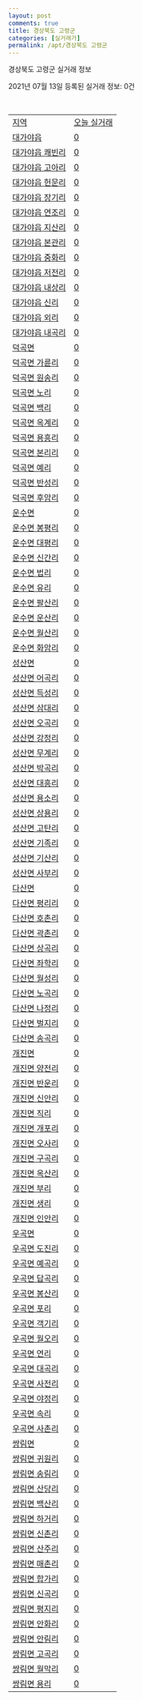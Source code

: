 ```yaml
---
layout: post
comments: true
title: 경상북도 고령군
categories: [실거래가]
permalink: /apt/경상북도 고령군
---
```


경상북도 고령군 실거래 정보

2021년 07월 13일 등록된 실거래 정보: 0건

<script type="text/javascript">
  google.charts.load('current', {'packages':['corechart']});
  google.charts.setOnLoadCallback(drawChart);

  function drawChart() {
    var data = google.visualization.arrayToDataTable([['거래일', '매매', '전월세', '전매'], ['20-07', 12, 2, 0], ['20-08', 11, 6, 0], ['20-09', 13, 7, 0], ['20-10', 13, 6, 0], ['20-11', 22, 5, 0], ['20-12', 15, 3, 0], ['21-01', 19, 6, 0], ['21-02', 13, 5, 0], ['21-03', 20, 6, 23], ['21-04', 15, 13, 32], ['21-05', 7, 5, 8], ['21-06', 10, 4, 5], ['21-07', 1, 0, 1]]);

    var options = {
      title: '최근 1년간 유형별 거래량 추이',
      legend: { position: 'bottom' }
    };

    var chart = new google.visualization.LineChart(document.getElementById('columnchart_material'));
    chart.draw(data, (options));
  }
</script>

<div id="columnchart_material" style="width: 95%; margin-left: -35px"></div>
<br>
<table class="sortable">
  <tr>
    <td><a href="#">지역</a></td>
    <td><a href="#">오늘 실거래</a></td>
  </tr>

  
  <tr class="item">
    <td><a href="경상북도 고령군 대가야읍">대가야읍</a></td>
    <td><a href="경상북도 고령군 대가야읍">0</a></td>
  </tr>
    

  <tr class="item">
    <td><a href="경상북도 고령군 대가야읍 쾌빈리">대가야읍 쾌빈리</a></td>
    <td><a href="경상북도 고령군 대가야읍 쾌빈리">0</a></td>
  </tr>
    

  <tr class="item">
    <td><a href="경상북도 고령군 대가야읍 고아리">대가야읍 고아리</a></td>
    <td><a href="경상북도 고령군 대가야읍 고아리">0</a></td>
  </tr>
    

  <tr class="item">
    <td><a href="경상북도 고령군 대가야읍 헌문리">대가야읍 헌문리</a></td>
    <td><a href="경상북도 고령군 대가야읍 헌문리">0</a></td>
  </tr>
    

  <tr class="item">
    <td><a href="경상북도 고령군 대가야읍 장기리">대가야읍 장기리</a></td>
    <td><a href="경상북도 고령군 대가야읍 장기리">0</a></td>
  </tr>
    

  <tr class="item">
    <td><a href="경상북도 고령군 대가야읍 연조리">대가야읍 연조리</a></td>
    <td><a href="경상북도 고령군 대가야읍 연조리">0</a></td>
  </tr>
    

  <tr class="item">
    <td><a href="경상북도 고령군 대가야읍 지산리">대가야읍 지산리</a></td>
    <td><a href="경상북도 고령군 대가야읍 지산리">0</a></td>
  </tr>
    

  <tr class="item">
    <td><a href="경상북도 고령군 대가야읍 본관리">대가야읍 본관리</a></td>
    <td><a href="경상북도 고령군 대가야읍 본관리">0</a></td>
  </tr>
    

  <tr class="item">
    <td><a href="경상북도 고령군 대가야읍 중화리">대가야읍 중화리</a></td>
    <td><a href="경상북도 고령군 대가야읍 중화리">0</a></td>
  </tr>
    

  <tr class="item">
    <td><a href="경상북도 고령군 대가야읍 저전리">대가야읍 저전리</a></td>
    <td><a href="경상북도 고령군 대가야읍 저전리">0</a></td>
  </tr>
    

  <tr class="item">
    <td><a href="경상북도 고령군 대가야읍 내상리">대가야읍 내상리</a></td>
    <td><a href="경상북도 고령군 대가야읍 내상리">0</a></td>
  </tr>
    

  <tr class="item">
    <td><a href="경상북도 고령군 대가야읍 신리">대가야읍 신리</a></td>
    <td><a href="경상북도 고령군 대가야읍 신리">0</a></td>
  </tr>
    

  <tr class="item">
    <td><a href="경상북도 고령군 대가야읍 외리">대가야읍 외리</a></td>
    <td><a href="경상북도 고령군 대가야읍 외리">0</a></td>
  </tr>
    

  <tr class="item">
    <td><a href="경상북도 고령군 대가야읍 내곡리">대가야읍 내곡리</a></td>
    <td><a href="경상북도 고령군 대가야읍 내곡리">0</a></td>
  </tr>
    

  <tr class="item">
    <td><a href="경상북도 고령군 덕곡면">덕곡면</a></td>
    <td><a href="경상북도 고령군 덕곡면">0</a></td>
  </tr>
    

  <tr class="item">
    <td><a href="경상북도 고령군 덕곡면 가륜리">덕곡면 가륜리</a></td>
    <td><a href="경상북도 고령군 덕곡면 가륜리">0</a></td>
  </tr>
    

  <tr class="item">
    <td><a href="경상북도 고령군 덕곡면 원송리">덕곡면 원송리</a></td>
    <td><a href="경상북도 고령군 덕곡면 원송리">0</a></td>
  </tr>
    

  <tr class="item">
    <td><a href="경상북도 고령군 덕곡면 노리">덕곡면 노리</a></td>
    <td><a href="경상북도 고령군 덕곡면 노리">0</a></td>
  </tr>
    

  <tr class="item">
    <td><a href="경상북도 고령군 덕곡면 백리">덕곡면 백리</a></td>
    <td><a href="경상북도 고령군 덕곡면 백리">0</a></td>
  </tr>
    

  <tr class="item">
    <td><a href="경상북도 고령군 덕곡면 옥계리">덕곡면 옥계리</a></td>
    <td><a href="경상북도 고령군 덕곡면 옥계리">0</a></td>
  </tr>
    

  <tr class="item">
    <td><a href="경상북도 고령군 덕곡면 용흥리">덕곡면 용흥리</a></td>
    <td><a href="경상북도 고령군 덕곡면 용흥리">0</a></td>
  </tr>
    

  <tr class="item">
    <td><a href="경상북도 고령군 덕곡면 본리리">덕곡면 본리리</a></td>
    <td><a href="경상북도 고령군 덕곡면 본리리">0</a></td>
  </tr>
    

  <tr class="item">
    <td><a href="경상북도 고령군 덕곡면 예리">덕곡면 예리</a></td>
    <td><a href="경상북도 고령군 덕곡면 예리">0</a></td>
  </tr>
    

  <tr class="item">
    <td><a href="경상북도 고령군 덕곡면 반성리">덕곡면 반성리</a></td>
    <td><a href="경상북도 고령군 덕곡면 반성리">0</a></td>
  </tr>
    

  <tr class="item">
    <td><a href="경상북도 고령군 덕곡면 후암리">덕곡면 후암리</a></td>
    <td><a href="경상북도 고령군 덕곡면 후암리">0</a></td>
  </tr>
    

  <tr class="item">
    <td><a href="경상북도 고령군 운수면">운수면</a></td>
    <td><a href="경상북도 고령군 운수면">0</a></td>
  </tr>
    

  <tr class="item">
    <td><a href="경상북도 고령군 운수면 봉평리">운수면 봉평리</a></td>
    <td><a href="경상북도 고령군 운수면 봉평리">0</a></td>
  </tr>
    

  <tr class="item">
    <td><a href="경상북도 고령군 운수면 대평리">운수면 대평리</a></td>
    <td><a href="경상북도 고령군 운수면 대평리">0</a></td>
  </tr>
    

  <tr class="item">
    <td><a href="경상북도 고령군 운수면 신간리">운수면 신간리</a></td>
    <td><a href="경상북도 고령군 운수면 신간리">0</a></td>
  </tr>
    

  <tr class="item">
    <td><a href="경상북도 고령군 운수면 법리">운수면 법리</a></td>
    <td><a href="경상북도 고령군 운수면 법리">0</a></td>
  </tr>
    

  <tr class="item">
    <td><a href="경상북도 고령군 운수면 유리">운수면 유리</a></td>
    <td><a href="경상북도 고령군 운수면 유리">0</a></td>
  </tr>
    

  <tr class="item">
    <td><a href="경상북도 고령군 운수면 팔산리">운수면 팔산리</a></td>
    <td><a href="경상북도 고령군 운수면 팔산리">0</a></td>
  </tr>
    

  <tr class="item">
    <td><a href="경상북도 고령군 운수면 운산리">운수면 운산리</a></td>
    <td><a href="경상북도 고령군 운수면 운산리">0</a></td>
  </tr>
    

  <tr class="item">
    <td><a href="경상북도 고령군 운수면 월산리">운수면 월산리</a></td>
    <td><a href="경상북도 고령군 운수면 월산리">0</a></td>
  </tr>
    

  <tr class="item">
    <td><a href="경상북도 고령군 운수면 화암리">운수면 화암리</a></td>
    <td><a href="경상북도 고령군 운수면 화암리">0</a></td>
  </tr>
    

  <tr class="item">
    <td><a href="경상북도 고령군 성산면">성산면</a></td>
    <td><a href="경상북도 고령군 성산면">0</a></td>
  </tr>
    

  <tr class="item">
    <td><a href="경상북도 고령군 성산면 어곡리">성산면 어곡리</a></td>
    <td><a href="경상북도 고령군 성산면 어곡리">0</a></td>
  </tr>
    

  <tr class="item">
    <td><a href="경상북도 고령군 성산면 득성리">성산면 득성리</a></td>
    <td><a href="경상북도 고령군 성산면 득성리">0</a></td>
  </tr>
    

  <tr class="item">
    <td><a href="경상북도 고령군 성산면 삼대리">성산면 삼대리</a></td>
    <td><a href="경상북도 고령군 성산면 삼대리">0</a></td>
  </tr>
    

  <tr class="item">
    <td><a href="경상북도 고령군 성산면 오곡리">성산면 오곡리</a></td>
    <td><a href="경상북도 고령군 성산면 오곡리">0</a></td>
  </tr>
    

  <tr class="item">
    <td><a href="경상북도 고령군 성산면 강정리">성산면 강정리</a></td>
    <td><a href="경상북도 고령군 성산면 강정리">0</a></td>
  </tr>
    

  <tr class="item">
    <td><a href="경상북도 고령군 성산면 무계리">성산면 무계리</a></td>
    <td><a href="경상북도 고령군 성산면 무계리">0</a></td>
  </tr>
    

  <tr class="item">
    <td><a href="경상북도 고령군 성산면 박곡리">성산면 박곡리</a></td>
    <td><a href="경상북도 고령군 성산면 박곡리">0</a></td>
  </tr>
    

  <tr class="item">
    <td><a href="경상북도 고령군 성산면 대흥리">성산면 대흥리</a></td>
    <td><a href="경상북도 고령군 성산면 대흥리">0</a></td>
  </tr>
    

  <tr class="item">
    <td><a href="경상북도 고령군 성산면 용소리">성산면 용소리</a></td>
    <td><a href="경상북도 고령군 성산면 용소리">0</a></td>
  </tr>
    

  <tr class="item">
    <td><a href="경상북도 고령군 성산면 상용리">성산면 상용리</a></td>
    <td><a href="경상북도 고령군 성산면 상용리">0</a></td>
  </tr>
    

  <tr class="item">
    <td><a href="경상북도 고령군 성산면 고탄리">성산면 고탄리</a></td>
    <td><a href="경상북도 고령군 성산면 고탄리">0</a></td>
  </tr>
    

  <tr class="item">
    <td><a href="경상북도 고령군 성산면 기족리">성산면 기족리</a></td>
    <td><a href="경상북도 고령군 성산면 기족리">0</a></td>
  </tr>
    

  <tr class="item">
    <td><a href="경상북도 고령군 성산면 기산리">성산면 기산리</a></td>
    <td><a href="경상북도 고령군 성산면 기산리">0</a></td>
  </tr>
    

  <tr class="item">
    <td><a href="경상북도 고령군 성산면 사부리">성산면 사부리</a></td>
    <td><a href="경상북도 고령군 성산면 사부리">0</a></td>
  </tr>
    

  <tr class="item">
    <td><a href="경상북도 고령군 다산면">다산면</a></td>
    <td><a href="경상북도 고령군 다산면">0</a></td>
  </tr>
    

  <tr class="item">
    <td><a href="경상북도 고령군 다산면 평리리">다산면 평리리</a></td>
    <td><a href="경상북도 고령군 다산면 평리리">0</a></td>
  </tr>
    

  <tr class="item">
    <td><a href="경상북도 고령군 다산면 호촌리">다산면 호촌리</a></td>
    <td><a href="경상북도 고령군 다산면 호촌리">0</a></td>
  </tr>
    

  <tr class="item">
    <td><a href="경상북도 고령군 다산면 곽촌리">다산면 곽촌리</a></td>
    <td><a href="경상북도 고령군 다산면 곽촌리">0</a></td>
  </tr>
    

  <tr class="item">
    <td><a href="경상북도 고령군 다산면 상곡리">다산면 상곡리</a></td>
    <td><a href="경상북도 고령군 다산면 상곡리">0</a></td>
  </tr>
    

  <tr class="item">
    <td><a href="경상북도 고령군 다산면 좌학리">다산면 좌학리</a></td>
    <td><a href="경상북도 고령군 다산면 좌학리">0</a></td>
  </tr>
    

  <tr class="item">
    <td><a href="경상북도 고령군 다산면 월성리">다산면 월성리</a></td>
    <td><a href="경상북도 고령군 다산면 월성리">0</a></td>
  </tr>
    

  <tr class="item">
    <td><a href="경상북도 고령군 다산면 노곡리">다산면 노곡리</a></td>
    <td><a href="경상북도 고령군 다산면 노곡리">0</a></td>
  </tr>
    

  <tr class="item">
    <td><a href="경상북도 고령군 다산면 나정리">다산면 나정리</a></td>
    <td><a href="경상북도 고령군 다산면 나정리">0</a></td>
  </tr>
    

  <tr class="item">
    <td><a href="경상북도 고령군 다산면 벌지리">다산면 벌지리</a></td>
    <td><a href="경상북도 고령군 다산면 벌지리">0</a></td>
  </tr>
    

  <tr class="item">
    <td><a href="경상북도 고령군 다산면 송곡리">다산면 송곡리</a></td>
    <td><a href="경상북도 고령군 다산면 송곡리">0</a></td>
  </tr>
    

  <tr class="item">
    <td><a href="경상북도 고령군 개진면">개진면</a></td>
    <td><a href="경상북도 고령군 개진면">0</a></td>
  </tr>
    

  <tr class="item">
    <td><a href="경상북도 고령군 개진면 양전리">개진면 양전리</a></td>
    <td><a href="경상북도 고령군 개진면 양전리">0</a></td>
  </tr>
    

  <tr class="item">
    <td><a href="경상북도 고령군 개진면 반운리">개진면 반운리</a></td>
    <td><a href="경상북도 고령군 개진면 반운리">0</a></td>
  </tr>
    

  <tr class="item">
    <td><a href="경상북도 고령군 개진면 신안리">개진면 신안리</a></td>
    <td><a href="경상북도 고령군 개진면 신안리">0</a></td>
  </tr>
    

  <tr class="item">
    <td><a href="경상북도 고령군 개진면 직리">개진면 직리</a></td>
    <td><a href="경상북도 고령군 개진면 직리">0</a></td>
  </tr>
    

  <tr class="item">
    <td><a href="경상북도 고령군 개진면 개포리">개진면 개포리</a></td>
    <td><a href="경상북도 고령군 개진면 개포리">0</a></td>
  </tr>
    

  <tr class="item">
    <td><a href="경상북도 고령군 개진면 오사리">개진면 오사리</a></td>
    <td><a href="경상북도 고령군 개진면 오사리">0</a></td>
  </tr>
    

  <tr class="item">
    <td><a href="경상북도 고령군 개진면 구곡리">개진면 구곡리</a></td>
    <td><a href="경상북도 고령군 개진면 구곡리">0</a></td>
  </tr>
    

  <tr class="item">
    <td><a href="경상북도 고령군 개진면 옥산리">개진면 옥산리</a></td>
    <td><a href="경상북도 고령군 개진면 옥산리">0</a></td>
  </tr>
    

  <tr class="item">
    <td><a href="경상북도 고령군 개진면 부리">개진면 부리</a></td>
    <td><a href="경상북도 고령군 개진면 부리">0</a></td>
  </tr>
    

  <tr class="item">
    <td><a href="경상북도 고령군 개진면 생리">개진면 생리</a></td>
    <td><a href="경상북도 고령군 개진면 생리">0</a></td>
  </tr>
    

  <tr class="item">
    <td><a href="경상북도 고령군 개진면 인안리">개진면 인안리</a></td>
    <td><a href="경상북도 고령군 개진면 인안리">0</a></td>
  </tr>
    

  <tr class="item">
    <td><a href="경상북도 고령군 우곡면">우곡면</a></td>
    <td><a href="경상북도 고령군 우곡면">0</a></td>
  </tr>
    

  <tr class="item">
    <td><a href="경상북도 고령군 우곡면 도진리">우곡면 도진리</a></td>
    <td><a href="경상북도 고령군 우곡면 도진리">0</a></td>
  </tr>
    

  <tr class="item">
    <td><a href="경상북도 고령군 우곡면 예곡리">우곡면 예곡리</a></td>
    <td><a href="경상북도 고령군 우곡면 예곡리">0</a></td>
  </tr>
    

  <tr class="item">
    <td><a href="경상북도 고령군 우곡면 답곡리">우곡면 답곡리</a></td>
    <td><a href="경상북도 고령군 우곡면 답곡리">0</a></td>
  </tr>
    

  <tr class="item">
    <td><a href="경상북도 고령군 우곡면 봉산리">우곡면 봉산리</a></td>
    <td><a href="경상북도 고령군 우곡면 봉산리">0</a></td>
  </tr>
    

  <tr class="item">
    <td><a href="경상북도 고령군 우곡면 포리">우곡면 포리</a></td>
    <td><a href="경상북도 고령군 우곡면 포리">0</a></td>
  </tr>
    

  <tr class="item">
    <td><a href="경상북도 고령군 우곡면 객기리">우곡면 객기리</a></td>
    <td><a href="경상북도 고령군 우곡면 객기리">0</a></td>
  </tr>
    

  <tr class="item">
    <td><a href="경상북도 고령군 우곡면 월오리">우곡면 월오리</a></td>
    <td><a href="경상북도 고령군 우곡면 월오리">0</a></td>
  </tr>
    

  <tr class="item">
    <td><a href="경상북도 고령군 우곡면 연리">우곡면 연리</a></td>
    <td><a href="경상북도 고령군 우곡면 연리">0</a></td>
  </tr>
    

  <tr class="item">
    <td><a href="경상북도 고령군 우곡면 대곡리">우곡면 대곡리</a></td>
    <td><a href="경상북도 고령군 우곡면 대곡리">0</a></td>
  </tr>
    

  <tr class="item">
    <td><a href="경상북도 고령군 우곡면 사전리">우곡면 사전리</a></td>
    <td><a href="경상북도 고령군 우곡면 사전리">0</a></td>
  </tr>
    

  <tr class="item">
    <td><a href="경상북도 고령군 우곡면 야정리">우곡면 야정리</a></td>
    <td><a href="경상북도 고령군 우곡면 야정리">0</a></td>
  </tr>
    

  <tr class="item">
    <td><a href="경상북도 고령군 우곡면 속리">우곡면 속리</a></td>
    <td><a href="경상북도 고령군 우곡면 속리">0</a></td>
  </tr>
    

  <tr class="item">
    <td><a href="경상북도 고령군 우곡면 사촌리">우곡면 사촌리</a></td>
    <td><a href="경상북도 고령군 우곡면 사촌리">0</a></td>
  </tr>
    

  <tr class="item">
    <td><a href="경상북도 고령군 쌍림면">쌍림면</a></td>
    <td><a href="경상북도 고령군 쌍림면">0</a></td>
  </tr>
    

  <tr class="item">
    <td><a href="경상북도 고령군 쌍림면 귀원리">쌍림면 귀원리</a></td>
    <td><a href="경상북도 고령군 쌍림면 귀원리">0</a></td>
  </tr>
    

  <tr class="item">
    <td><a href="경상북도 고령군 쌍림면 송림리">쌍림면 송림리</a></td>
    <td><a href="경상북도 고령군 쌍림면 송림리">0</a></td>
  </tr>
    

  <tr class="item">
    <td><a href="경상북도 고령군 쌍림면 산당리">쌍림면 산당리</a></td>
    <td><a href="경상북도 고령군 쌍림면 산당리">0</a></td>
  </tr>
    

  <tr class="item">
    <td><a href="경상북도 고령군 쌍림면 백산리">쌍림면 백산리</a></td>
    <td><a href="경상북도 고령군 쌍림면 백산리">0</a></td>
  </tr>
    

  <tr class="item">
    <td><a href="경상북도 고령군 쌍림면 하거리">쌍림면 하거리</a></td>
    <td><a href="경상북도 고령군 쌍림면 하거리">0</a></td>
  </tr>
    

  <tr class="item">
    <td><a href="경상북도 고령군 쌍림면 신촌리">쌍림면 신촌리</a></td>
    <td><a href="경상북도 고령군 쌍림면 신촌리">0</a></td>
  </tr>
    

  <tr class="item">
    <td><a href="경상북도 고령군 쌍림면 산주리">쌍림면 산주리</a></td>
    <td><a href="경상북도 고령군 쌍림면 산주리">0</a></td>
  </tr>
    

  <tr class="item">
    <td><a href="경상북도 고령군 쌍림면 매촌리">쌍림면 매촌리</a></td>
    <td><a href="경상북도 고령군 쌍림면 매촌리">0</a></td>
  </tr>
    

  <tr class="item">
    <td><a href="경상북도 고령군 쌍림면 합가리">쌍림면 합가리</a></td>
    <td><a href="경상북도 고령군 쌍림면 합가리">0</a></td>
  </tr>
    

  <tr class="item">
    <td><a href="경상북도 고령군 쌍림면 신곡리">쌍림면 신곡리</a></td>
    <td><a href="경상북도 고령군 쌍림면 신곡리">0</a></td>
  </tr>
    

  <tr class="item">
    <td><a href="경상북도 고령군 쌍림면 평지리">쌍림면 평지리</a></td>
    <td><a href="경상북도 고령군 쌍림면 평지리">0</a></td>
  </tr>
    

  <tr class="item">
    <td><a href="경상북도 고령군 쌍림면 안화리">쌍림면 안화리</a></td>
    <td><a href="경상북도 고령군 쌍림면 안화리">0</a></td>
  </tr>
    

  <tr class="item">
    <td><a href="경상북도 고령군 쌍림면 안림리">쌍림면 안림리</a></td>
    <td><a href="경상북도 고령군 쌍림면 안림리">0</a></td>
  </tr>
    

  <tr class="item">
    <td><a href="경상북도 고령군 쌍림면 고곡리">쌍림면 고곡리</a></td>
    <td><a href="경상북도 고령군 쌍림면 고곡리">0</a></td>
  </tr>
    

  <tr class="item">
    <td><a href="경상북도 고령군 쌍림면 월막리">쌍림면 월막리</a></td>
    <td><a href="경상북도 고령군 쌍림면 월막리">0</a></td>
  </tr>
    

  <tr class="item">
    <td><a href="경상북도 고령군 쌍림면 용리">쌍림면 용리</a></td>
    <td><a href="경상북도 고령군 쌍림면 용리">0</a></td>
  </tr>
    


</table>


    